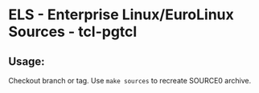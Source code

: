 # ELS - Enterprise Linux/EuroLinux Sources - tcl-pgtcl
 
## Usage:
  Checkout branch or tag. Use `make sources` to recreate  SOURCE0 archive.
